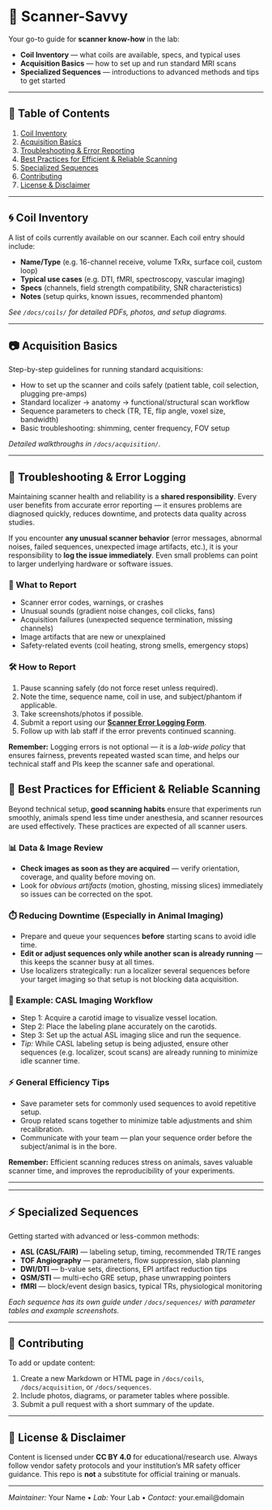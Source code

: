 <!-- README for ScannerSavvy -->

<h1 id="title">🔬 Scanner-Savvy</h1>

<p>
Your go-to guide for <strong>scanner know-how</strong> in the lab:
<ul>
  <li><strong>Coil Inventory</strong> — what coils are available, specs, and typical uses</li>
  <li><strong>Acquisition Basics</strong> — how to set up and run standard MRI scans</li>
  <li><strong>Specialized Sequences</strong> — introductions to advanced methods and tips to get started</li>
</ul>
</p>

<hr/>

<nav>
  <h2>📑 Table of Contents</h2>
  <ol>
    <li><a href="#coils">Coil Inventory</a></li>
    <li><a href="#acquisition">Acquisition Basics</a></li>
    <li><a href="#troubleshooting">Troubleshooting & Error Reporting</a></li>
    <li><a href="#best pratices">Best Practices for Efficient & Reliable Scanning</a></li>
    <li><a href="#specialized">Specialized Sequences</a></li>
    <li><a href="#contributing">Contributing</a></li>
    <li><a href="#license">License & Disclaimer</a></li>
  </ol>
</nav>

<hr/>

<h2 id="coils">🌀 Coil Inventory</h2>
<p>
A list of coils currently available on our scanner. Each coil entry should include:
</p>
<ul>
  <li><strong>Name/Type</strong> (e.g. 16-channel receive, volume TxRx, surface coil, custom loop)</li>
  <li><strong>Typical use cases</strong> (e.g. DTI, fMRI, spectroscopy, vascular imaging)</li>
  <li><strong>Specs</strong> (channels, field strength compatibility, SNR characteristics)</li>
  <li><strong>Notes</strong> (setup quirks, known issues, recommended phantom)</li>
</ul>

<p><em>See <code>/docs/coils/</code> for detailed PDFs, photos, and setup diagrams.</em></p>

<hr/>

<h2 id="acquisition">📷 Acquisition Basics</h2>
<p>
Step-by-step guidelines for running standard acquisitions:
</p>
<ul>
  <li>How to set up the scanner and coils safely (patient table, coil selection, plugging pre-amps)</li>
  <li>Standard localizer → anatomy → functional/structural scan workflow</li>
  <li>Sequence parameters to check (TR, TE, flip angle, voxel size, bandwidth)</li>
  <li>Basic troubleshooting: shimming, center frequency, FOV setup</li>
</ul>

<p><em>Detailed walkthroughs in <code>/docs/acquisition/</code>.</em></p>

<hr/>

<h2 id="troubleshooting">📝 Troubleshooting & Error Logging</h2>

<p>
Maintaining scanner health and reliability is a <strong>shared responsibility</strong>. 
Every user benefits from accurate error reporting — it ensures problems are diagnosed quickly, 
reduces downtime, and protects data quality across studies. 
</p>

<p>
If you encounter <strong>any unusual scanner behavior</strong> (error messages, abnormal noises, failed sequences, unexpected image artifacts, etc.), it is your responsibility to <strong>log the issue immediately</strong>. 
Even small problems can point to larger underlying hardware or software issues.
</p>

<h3>🚩 What to Report</h3>
<ul>
  <li>Scanner error codes, warnings, or crashes</li>
  <li>Unusual sounds (gradient noise changes, coil clicks, fans)</li>
  <li>Acquisition failures (unexpected sequence termination, missing channels)</li>
  <li>Image artifacts that are new or unexplained</li>
  <li>Safety-related events (coil heating, strong smells, emergency stops)</li>
</ul>

<h3>🛠️ How to Report</h3>
<ol>
  <li>Pause scanning safely (do not force reset unless required).</li>
  <li>Note the time, sequence name, coil in use, and subject/phantom if applicable.</li>
  <li>Take screenshots/photos if possible.</li>
  <li>Submit a report using our <a href="YOUR_ONEDRIVE_SURVEY_LINK" target="_blank"><strong>Scanner Error Logging Form</strong></a>.</li>
  <li>Follow up with lab staff if the error prevents continued scanning.</li>
</ol>

<p>
<strong>Remember:</strong> Logging errors is not optional — it is a <em>lab-wide policy</em> that ensures fairness, 
prevents repeated wasted scan time, and helps our technical staff and PIs keep the scanner safe and operational.  
</p>


<h2 id="best-practices">🌟 Best Practices for Efficient & Reliable Scanning</h2>

<p>
Beyond technical setup, <strong>good scanning habits</strong> ensure that experiments run smoothly, 
animals spend less time under anesthesia, and scanner resources are used effectively.  
These practices are expected of all scanner users.  
</p>

<h3>📊 Data & Image Review</h3>
<ul>
  <li><strong>Check images as soon as they are acquired</strong> — verify orientation, coverage, and quality before moving on.</li>
  <li>Look for <em>obvious artifacts</em> (motion, ghosting, missing slices) immediately so issues can be corrected on the spot.</li>
</ul>

<h3>⏱️ Reducing Downtime (Especially in Animal Imaging)</h3>
<ul>
  <li>Prepare and queue your sequences <strong>before</strong> starting scans to avoid idle time.</li>
  <li><strong>Edit or adjust sequences only while another scan is already running</strong> — this keeps the scanner busy at all times.</li>
  <li>Use localizers strategically: run a localizer several sequences before your target imaging so that setup is not blocking data acquisition.</li>
</ul>

<h3>🧠 Example: CASL Imaging Workflow</h3>
<ul>
  <li>Step 1: Acquire a carotid image to visualize vessel location.</li>
  <li>Step 2: Place the labeling plane accurately on the carotids.</li>
  <li>Step 3: Set up the actual ASL imaging slice and run the sequence.</li>
  <li><em>Tip:</em> While CASL labeling setup is being adjusted, ensure other sequences (e.g. localizer, scout scans) are already running to minimize idle scanner time.</li>
</ul>

<h3>⚡ General Efficiency Tips</h3>
<ul>
  <li>Save parameter sets for commonly used sequences to avoid repetitive setup.</li>
  <li>Group related scans together to minimize table adjustments and shim recalibration.</li>
  <li>Communicate with your team — plan your sequence order before the subject/animal is in the bore.</li>
</ul>

<p>
<strong>Remember:</strong> Efficient scanning reduces stress on animals, 
saves valuable scanner time, and improves the reproducibility of your experiments.
</p>

<hr/>

<hr/>

<h2 id="specialized">⚡ Specialized Sequences</h2>
<p>
Getting started with advanced or less-common methods:
</p>
<ul>
  <li><strong>ASL (CASL/FAIR)</strong> — labeling setup, timing, recommended TR/TE ranges</li>
  <li><strong>TOF Angiography</strong> — parameters, flow suppression, slab planning</li>
  <li><strong>DWI/DTI</strong> — b-value sets, directions, EPI artifact reduction tips</li>
  <li><strong>QSM/STI</strong> — multi-echo GRE setup, phase unwrapping pointers</li>
  <li><strong>fMRI</strong> — block/event design basics, typical TRs, physiological monitoring</li>
</ul>

<p><em>Each sequence has its own guide under <code>/docs/sequences/</code> with parameter tables and example screenshots.</em></p>

<hr/>

<h2 id="contributing">🤝 Contributing</h2>
<p>
To add or update content:
</p>
<ol>
  <li>Create a new Markdown or HTML page in <code>/docs/coils</code>, <code>/docs/acquisition</code>, or <code>/docs/sequences</code>.</li>
  <li>Include photos, diagrams, or parameter tables where possible.</li>
  <li>Submit a pull request with a short summary of the update.</li>
</ol>

<hr/>

<h2 id="license">📄 License & Disclaimer</h2>
<p>
Content is licensed under <strong>CC BY 4.0</strong> for educational/research use.  
Always follow vendor safety protocols and your institution’s MR safety officer guidance.  
This repo is <strong>not</strong> a substitute for official training or manuals.
</p>

<hr/>

<footer>
  <p><em>Maintainer:</em> Your Name • <em>Lab:</em> Your Lab • <em>Contact:</em> your.email@domain</p>
</footer>
